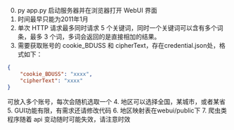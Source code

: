 0. py app.py 启动服务器并在浏览器打开 WebUI 界面
1. 时间最早只能为2011年1月
2. 单次 HTTP 请求最多同时请求 5 个关键词，同时一个关键词可以含有多个词条，最多 3 个词，多词会返回的是直接相加的结果。
3. 需要获取账号的 cookie_BDUSS 和 cipherText，存在credential.json处，格式如下：
```json
{
    "cookie_BDUSS": "xxxx",
    "cipherText": "xxxx"
}
```
可放入多个账号，每次会随机选取一个
4. 地区可以选择全国，某城市，或者某省 
5. GUI功能有限，有需求还请修改代码
6. 地区映射表在webui/public下
7. 爬虫类程序随着 api 变动随时可能失效，请注意时效
